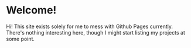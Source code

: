# Welcome!

Hi! This site exists solely for me to mess with Github Pages currently. There's nothing interesting here, though I might start listing my projects at some point.
